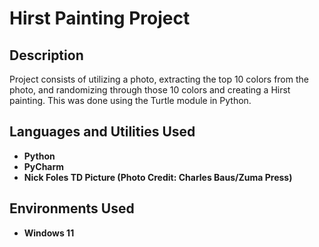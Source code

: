 <h1>Hirst Painting Project</h1>

<h2>Description</h2>
Project consists of utilizing a photo, extracting the top 10 colors from the photo, and randomizing through those 10 colors and creating a Hirst painting. This was done using the Turtle module in Python.
<br />


<h2>Languages and Utilities Used</h2>

- <b>Python</b> 
- <b>PyCharm</b>
- <b>Nick Foles TD Picture (Photo Credit: Charles Baus/Zuma Press)</b>

<h2>Environments Used </h2>

- <b>Windows 11</b>

<!--
 ```diff
- text in red
+ text in green
! text in orange
# text in gray
@@ text in purple (and bold)@@
```
--!>
